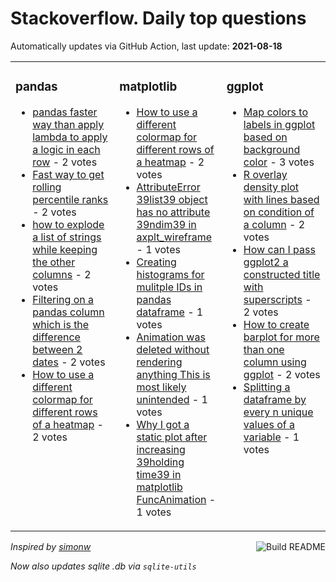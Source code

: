 # Stackoverflow. Daily top questions 

Automatically updates via GitHub Action, last update: **<!-- date starts -->2021-08-18<!-- date ends -->**


<table><tr><td valign="top" width="33%">

### pandas
<!-- pandas starts -->
* [pandas faster way than apply lambda to apply a logic in each row](https://stackoverflow.com/questions/68826323/pandas-faster-way-than-apply-lambda-to-apply-a-logic-in-each-row) - 2 votes
* [Fast way to get rolling percentile ranks](https://stackoverflow.com/questions/68831145/fast-way-to-get-rolling-percentile-ranks) - 2 votes
* [how to explode a list of strings while keeping the other columns](https://stackoverflow.com/questions/68834403/how-to-explode-a-list-of-strings-while-keeping-the-other-columns) - 2 votes
* [Filtering on a pandas column which is the difference between 2 dates](https://stackoverflow.com/questions/68838858/filtering-on-a-pandas-column-which-is-the-difference-between-2-dates) - 2 votes
* [How to use a different colormap for different rows of a heatmap](https://stackoverflow.com/questions/68837536/how-to-use-a-different-colormap-for-different-rows-of-a-heatmap) - 2 votes
<!-- pandas ends -->
</td><td valign="top" width="34%">


### matplotlib
<!-- matplotlib starts -->
* [How to use a different colormap for different rows of a heatmap](https://stackoverflow.com/questions/68837536/how-to-use-a-different-colormap-for-different-rows-of-a-heatmap) - 2 votes
* [AttributeError 39list39 object has no attribute 39ndim39 in axplt_wireframe](https://stackoverflow.com/questions/68826455/attributeerror-list-object-has-no-attribute-ndim-in-ax-plt-wireframe) - 1 votes
* [Creating histograms for mulitple IDs in pandas dataframe](https://stackoverflow.com/questions/68831835/creating-histograms-for-mulitple-ids-in-pandas-dataframe) - 1 votes
* [Animation was deleted without rendering anything This is most likely unintended](https://stackoverflow.com/questions/68827011/animation-was-deleted-without-rendering-anything-this-is-most-likely-unintended) - 1 votes
* [Why I got a static plot after increasing 39holding time39 in matplotlib FuncAnimation](https://stackoverflow.com/questions/68825290/why-i-got-a-static-plot-after-increasing-holding-time-in-matplotlib-funcanimat) - 1 votes
<!-- matplotlib ends -->
</td><td valign="top" width="34%">


### ggplot
<!-- ggplot2 starts -->
* [Map colors to labels in ggplot based on background color](https://stackoverflow.com/questions/68837845/map-colors-to-labels-in-ggplot-based-on-background-color) - 3 votes
* [R overlay density plot with lines based on condition of a column](https://stackoverflow.com/questions/68838458/r-overlay-density-plot-with-lines-based-on-condition-of-a-column) - 2 votes
* [How can I pass ggplot2 a constructed title with superscripts](https://stackoverflow.com/questions/68835498/how-can-i-pass-ggplot2-a-constructed-title-with-superscripts) - 2 votes
* [How to create barplot for more than one column using ggplot](https://stackoverflow.com/questions/68825463/how-to-create-barplot-for-more-than-one-column-using-ggplot) - 2 votes
* [Splitting a dataframe by every n unique values of a variable](https://stackoverflow.com/questions/68831663/splitting-a-dataframe-by-every-n-unique-values-of-a-variable) - 1 votes
<!-- ggplot2 ends -->
</td></tr></table>

<a href="https://github.com/hp0404/hp0404/actions"><img src="https://github.com/hp0404/hp0404/workflows/Build%20README/badge.svg" align="right" alt="Build README"></a> <p>*Inspired by  [simonw](https://github.com/simonw/simonw)*</p> <p> *Now also updates sqlite .db via `sqlite-utils`* </p>
